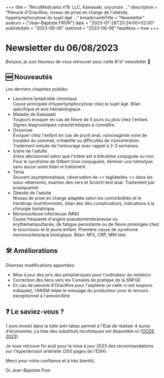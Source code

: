 +++
title = "RecoMédicales n°8: LLC, Kawasaki, oxyurose ..."
description = "Pénurie d'Oracilline, niveau de prise en charge de l'obésité, hyperlymphocytose du sujet âgé ..."
breadcrumbTitle = "Newsletter"
auteurs = ["Jean-Baptiste FRON"]
date = "2023-07-28T20:24:00+02:00"
publishdate = "2023-08-06"
lastmod = "2023-08-06"
headless = true
+++

# Newsletter du 06/08/2023

Bonjour, je suis heureux de vous retrouver pour cette 8^e^ newsletter 📰

## 🆕 Nouveautés

Les derniers chapitres publiés:

- Leucémie lymphoïde chronique  
  Cause principale d'hyperlymphocytose chez le sujet âgé. Bilan spécifique et avis hématologique.
- Maladie de Kawasaki  
  Toujours évoquer en cas de fièvre de 5 jours ou plus chez l'enfant. Signes diagnostiques caractéristiques à connaître.
- Oxyurose  
  Évoquer chez l'enfant en cas de prurit anal, vulvovaginite voire de troubles du sommeil, irritabilité ou difficultés de concentration. Traitement minute de l'entourage avec rappel à 2-3 semaines.
- Ictère de l'adulte  
  Arbre décisionnel selon que l'ictère est à bilirubine conjuguée ou non. Pour le syndrome de Gilbert (non conjuguée), éliminer une hémolyse sans aucun autre bilan ni traitement.
- Ténia  
  Souvent asymptomatique, observation de << tagliatelles >> dans les sous-vêtements, examen des vers et Scotch-test anal. Traitement par praziquantel.
- Obésité de l'adulte  
  Niveau de prise en charge adaptée selon les comorbidités et le handicap (nutritionniste), bilan des des complications, indications à la chirurgie bariatrique.
- Mononucléose infectieuse (MNI)  
  Cause fréquente d'angine pseudomembraneuse ou érythématopultacée, de fatigue persistante ou de fièvre prolongée chez le nourrisson et le jeune enfant. Première cause de syndrome mononucléosique biologique. Bilan: NFS, CRP, MNI test.

## 🛠️ Améliorations

Diverses modifications apportées:

- Mise à jour des prix des périphériques pour l'ordinateur du médecin
- Correction des liens vers les Conseils de pratique de la SNFGE
- En cas de pénurie d'Oracilline pour l'asplénie (si celle-ci est toujours indiquée), l'ANSM relaie le message du producteur pour le recours exceptionnel à l'amoxicilline

## ❓ Le saviez-vous ?

1 euro investi dans la lutte anti-tabac permet à l'État de réaliser 4 euros d'économies. La liste des substituts nicotiniques est disponible ici ([OCDE 2023](https://www.oecd-ilibrary.org/fr/social-issues-migration-health/evaluation-du-programme-national-de-lutte-contre-le-tabagisme-en-france_b656e9ac-fr)).

Je vous retrouve fin août pour la mise à jour 2023 des recommandations sur l'hypertension artérielle (200 pages de l'ESH).

Merci pour votre confiance et à très bientôt,

Dr Jean-Baptiste Fron
